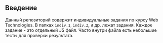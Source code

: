 ﻿Введение
--------

Данный репозиторий содержит индивидуальные задания по курсу Web Technologies.
В папках `indiv.1`, `indiv.2`, и др. лежат задания. Каждое задание - это отдельный
JS файл. Часто внутри файла есть небольшие тесты для проверки результата.
